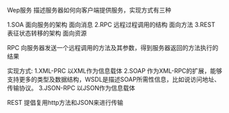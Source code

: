 Wep服务 描述服务器如何向客户端提供服务，实现方式有三种

1.SOA 面向服务的架构 面向消息
2.RPC 远程过程调用的结构 面向方法
3.REST 表征状态转移的架构 面向资源


RPC 向服务器发送一个远程调用的方法及其参数，得到服务器返回的方法执行的结果

实现方式:
1.XML-PRC 以XML作为信息载体
2.SOAP 作为XML-RPC的扩展，能够支持更多的类型及数据结构，WSDL是描述SOAP所需性信息，比如说访问地址、传输协议。
3.JSON-RPC 以JSON作为信息载体




REST 提倡复用http方法和JSON来进行传输

